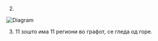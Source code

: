 2. 

  ![Diagram](https://github.com/LazarMicev/SI_2023_lab2_213225/assets/109044031/e7f711df-8ed1-4f3c-b25e-23b45b07cf58)
  
3. 11 зошто има 11 региони во графот, се гледа од горе.
